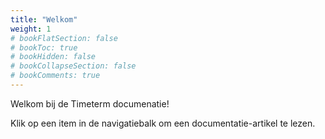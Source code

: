 ```yaml
---
title: "Welkom"
weight: 1
# bookFlatSection: false
# bookToc: true
# bookHidden: false
# bookCollapseSection: false
# bookComments: true
---
```


Welkom bij de Timeterm documenatie!

Klik op een item in de navigatiebalk om een documentatie-artikel te lezen.
